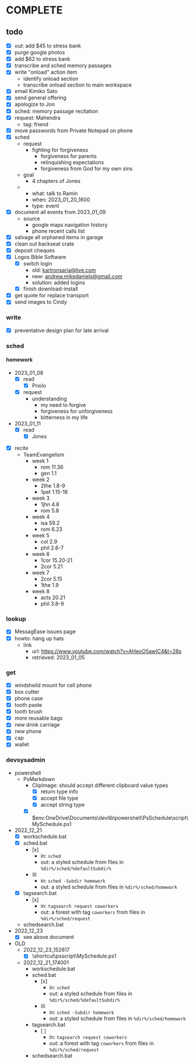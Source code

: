 # COMPLETE

## todo

- [x] out: add $45 to stress bank
- [x] purge google photos
- [x] add $62 to stress bank
- [x] transcribe and sched memory passages
- [x] write "onload" action item
  - identify onload section
  - transcribe onload section to main workspace
- [x] email Kimiko Sato
- [x] send general offering
- [x] apologize to Jon
- [x] sched: memory passage recitation
- [x] request: Mahendra
  - tag: friend
- [x] move passwords from Private Notepad on phone
- [x] sched
  - request
    - fighting for forgiveness
      - forgiveness for parents
      - relinquishing expectations
      - forgiveness from God for my own sins
  - goal
    - 4 chapters of Jones
  - - what: talk to Ramin
    - when: 2023_01_20_1600
    - type: event
- [x] document all events from 2023_01_09
  - source
    - google maps navigation history
    - phone recent calls list
- [x] salvage all orphaned items in garage
- [x] clean out backseat crate
- [x] deposit cheques
- [x] Logos Bible Software
  - [x] switch login
    - old: karlronsaria@live.com
    - new: andrew.mikedaniels@gmail.com
    - solution: added logins
  - [x] finish download-install
- [x] get quote for replace transport
- [x] send images to Cindy

### write

- [x] preventative design plan for late arrival

### sched

#### homework

- 2023_01_08
  - [x] read
    - [x] Priolo
  - [x] request
    - understanding
      - my need to forgive
      - forgiveness for unforgiveness
      - bitterness in my life
- 2023_01_11
  - [x] read
    - [x] Jones
- [x] recite
  - TeamEvangelism
    - week 1
      - rom 11.36
      - gen 1.1
    - week 2
      - 2the 1.8-9
      - 1pet 1.15-16
    - week 3
      - 1jhn 4.8
      - rom 5.8
    - week 4
      - isa 59.2
      - rom 6.23
    - week 5
      - col 2.9
      - phil 2.6-7
    - week 6
      - 1cor 15.20-21
      - 2cor 5.21
    - week 7
      - 2cor 5.15
      - 1the 1.9
    - week 8
      - acts 20.21
      - phil 3.8-9

### lookup

- [x] MessagEase issues page
- [x] howto: hang up hats
  - link
    - url: https://www.youtube.com/watch?v=AHeoO5awIC4&t=28s
    - retrieved: 2023_01_05

### get

- [x] windsheild mount for cell phone
- [x] box cutter
- [x] phone case
- [x] tooth paste
- [x] tooth brush
- [x] more reusable bags
- [x] new drink carriage
- [x] new phone
- [x] cap
- [x] wallet

### devsysadmin

- powershell
  - PsMarkdown
    - ClipImage: should accept different clipboard value types
      - [x] return type info
      - [x] accept file type
      - [x] accept string type
    - [x] $env:OneDrive\Documents\devlib\powershell\PsSchedule\script\MySchedule.ps1

- 2022_12_21
  - [x] workschedule.bat
  - [x] sched.bat
    - [x]
      - in: ``sched``
      - out: a styled schedule from files in ``%dir%/sched/%defaultSubdir%``
    - [x]
      - in: ``sched -Subdir homework``
      - out: a styled schedule from files in ``%dir%/sched/homework``
  - [x] tagsearch.bat
    - [x]
      - in: ``tagsearch request coworkers``
      - out: a forest with tag ``coworkers`` from files in ``%dir%/sched/request``
  - schedsearch.bat
- 2022_12_23
  - [x] see above document
- OLD
  - 2022_12_23_152617
    - [x] \shortcut\psscript\MySchedule.ps1
  - 2022_12_21_174001
    - workschedule.bat
    - sched.bat
      - [x]
        - in: ``sched``
        - out: a styled schedule from files in ``%dir%/sched/%defaultSubdir%``
      - [x]
        - in: ``sched -Subdir homework``
        - out: a styled schedule from files in ``%dir%/sched/homework``
    - tagsearch.bat
      - [ ]
        - in: ``tagsearch request coworkers``
        - out: a forest with tag ``coworkers`` from files in ``%dir%/sched/request``
    - schedsearch.bat
